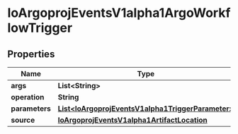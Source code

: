 
# IoArgoprojEventsV1alpha1ArgoWorkflowTrigger

## Properties
Name | Type | Description | Notes
------------ | ------------- | ------------- | -------------
**args** | **List&lt;String&gt;** |  |  [optional]
**operation** | **String** |  |  [optional]
**parameters** | [**List&lt;IoArgoprojEventsV1alpha1TriggerParameter&gt;**](IoArgoprojEventsV1alpha1TriggerParameter.md) |  |  [optional]
**source** | [**IoArgoprojEventsV1alpha1ArtifactLocation**](IoArgoprojEventsV1alpha1ArtifactLocation.md) |  |  [optional]



